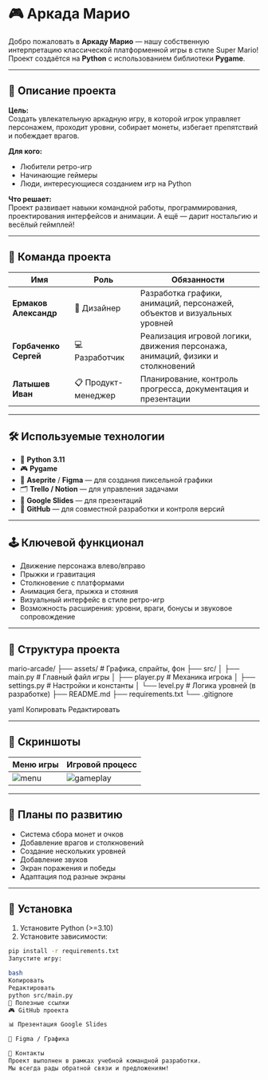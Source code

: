 # 🎮 Аркада Марио

Добро пожаловать в **Аркаду Марио** — нашу собственную интерпретацию классической платформенной игры в стиле Super Mario!  
Проект создаётся на **Python** с использованием библиотеки **Pygame**.

---

## 🧠 Описание проекта

**Цель:**  
Создать увлекательную аркадную игру, в которой игрок управляет персонажем, проходит уровни, собирает монеты, избегает препятствий и побеждает врагов.  

**Для кого:**  
- Любители ретро-игр  
- Начинающие геймеры  
- Люди, интересующиеся созданием игр на Python

**Что решает:**  
Проект развивает навыки командной работы, программирования, проектирования интерфейсов и анимации. А ещё — дарит ностальгию и весёлый геймплей!

---

## 👥 Команда проекта

| Имя                | Роль               | Обязанности                                                                 |
|---------------------|--------------------|------------------------------------------------------------------------------|
| **Ермаков Александр** | 🎨 Дизайнер         | Разработка графики, анимаций, персонажей, объектов и визуальных уровней     |
| **Горбаченко Сергей** | 💻 Разработчик      | Реализация игровой логики, движения персонажа, анимаций, физики и столкновений |
| **Латышев Иван**      | 📋 Продукт-менеджер | Планирование, контроль прогресса, документация и презентации                |

---

## 🛠️ Используемые технологии

- 🐍 **Python 3.11**
- 🎮 **Pygame**
- 🎨 **Aseprite** / **Figma** — для создания пиксельной графики
- 🗂️ **Trello / Notion** — для управления задачами
- 💬 **Google Slides** — для презентаций
- 🧪 **GitHub** — для совместной разработки и контроля версий

---

## 🕹️ Ключевой функционал

- Движение персонажа влево/вправо
- Прыжки и гравитация
- Столкновение с платформами
- Анимация бега, прыжка и стояния
- Визуальный интерфейс в стиле ретро-игр
- Возможность расширения: уровни, враги, бонусы и звуковое сопровождение

---

## 📂 Структура проекта

mario-arcade/ ├── assets/ # Графика, спрайты, фон ├── src/ │ ├── main.py # Главный файл игры │ ├── player.py # Механика игрока │ ├── settings.py # Настройки и константы │ └── level.py # Логика уровней (в разработке) ├── README.md ├── requirements.txt └── .gitignore

yaml
Копировать
Редактировать

---

## 📸 Скриншоты

| Меню игры | Игровой процесс |
|-----------|-----------------|
| ![menu](assets/screens/menu.png) | ![gameplay](assets/screens/level1.png) |

---

## 🚧 Планы по развитию

- Система сбора монет и очков  
- Добавление врагов и столкновений  
- Создание нескольких уровней  
- Добавление звуков  
- Экран поражения и победы  
- Адаптация под разные экраны

---

## 💾 Установка

1. Установите Python (>=3.10)
2. Установите зависимости:
```bash
pip install -r requirements.txt
Запустите игру:

bash
Копировать
Редактировать
python src/main.py
📎 Полезные ссылки
🎮 GitHub проекта

📊 Презентация Google Slides

🎨 Figma / Графика

📢 Контакты
Проект выполнен в рамках учебной командной разработки.
Мы всегда рады обратной связи и предложениям!
